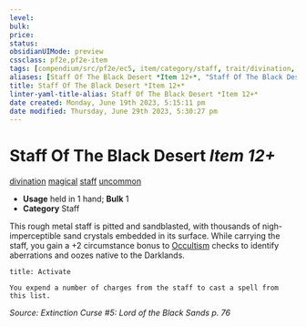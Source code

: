 ```yaml
---
level:
bulk:
price:
status:
obsidianUIMode: preview
cssclass: pf2e,pf2e-item
tags: [compendium/src/pf2e/ec5, item/category/staff, trait/divination, trait/magical, trait/staff, trait/uncommon]
aliases: [Staff Of The Black Desert *Item 12+*, "Staff Of The Black Desert"]
title: Staff Of The Black Desert *Item 12+*
linter-yaml-title-alias: Staff Of The Black Desert *Item 12+*
date created: Monday, June 19th 2023, 5:15:11 pm
date modified: Thursday, June 29th 2023, 5:30:27 pm
---
```


# Staff Of The Black Desert *Item 12+*

[divination](rules/traits/divination.md) [magical](rules/traits/magical.md) [staff](rules/traits/staff.md) [uncommon](rules/traits/uncommon.md)  

- **Usage** held in 1 hand; **Bulk** 1
- **Category** Staff

This rough metal staff is pitted and sandblasted, with thousands of nigh-imperceptible sand crystals embedded in its surface. While carrying the staff, you gain a +2 circumstance bonus to [Occultism](compendium/skills.md#Occultism) checks to identify aberrations and oozes native to the Darklands.

```ad-embed-ability
title: Activate

You expend a number of charges from the staff to cast a spell from this list.
```

*Source: Extinction Curse #5: Lord of the Black Sands p. 76*
